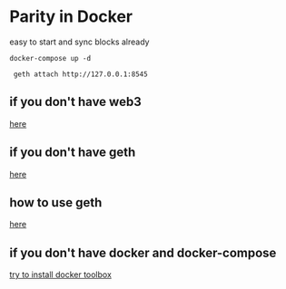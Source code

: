 # Parity in Docker

easy to start and sync blocks already

```
docker-compose up -d
```
```
 geth attach http://127.0.0.1:8545 
```
## if you don't have web3
[here](https://github.com/ethereum/wiki/wiki/JavaScript-API)

## if you don't have geth
[here](https://www.ethereum.org/cli)

## how to use geth
[here](https://github.com/ethereum/go-ethereum/wiki/JavaScript-Console#personaldeleteaccount)

## if you don't have docker and docker-compose
[try to install docker toolbox](https://www.docker.com/products/docker-toolbox)
